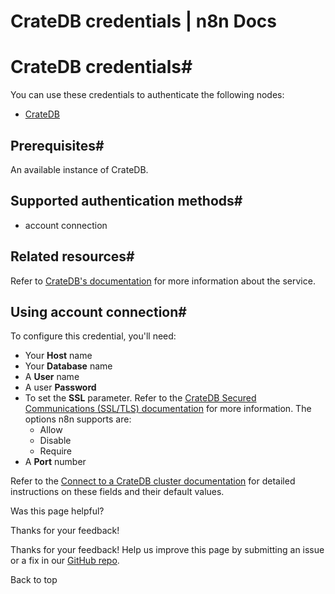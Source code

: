 # CrateDB credentials | n8n Docs

[ ](https://github.com/n8n-io/n8n-docs/edit/main/docs/integrations/builtin/credentials/cratedb.md "Edit this page")

# CrateDB credentials#

You can use these credentials to authenticate the following nodes:

  * [CrateDB](../../app-nodes/n8n-nodes-base.cratedb/)

## Prerequisites#

An available instance of CrateDB. 

## Supported authentication methods#

  * account connection

## Related resources#

Refer to [CrateDB's documentation](https://cratedb.com/docs/crate/reference/en/latest/) for more information about the service.

## Using account connection#

To configure this credential, you'll need:

  * Your **Host** name
  * Your **Database** name
  * A **User** name
  * A user **Password**
  * To set the **SSL** parameter. Refer to the [CrateDB Secured Communications (SSL/TLS) documentation](https://cratedb.com/docs/crate/reference/en/5.7/admin/ssl.html#admin-ssl) for more information. The options n8n supports are:
    * Allow 
    * Disable
    * Require
  * A **Port** number

Refer to the [Connect to a CrateDB cluster documentation](https://cratedb.com/docs/crate/clients-tools/en/latest/connect/) for detailed instructions on these fields and their default values.

Was this page helpful? 

Thanks for your feedback! 

Thanks for your feedback! Help us improve this page by submitting an issue or a fix in our [GitHub repo](https://github.com/n8n-io/n8n-docs). 

Back to top